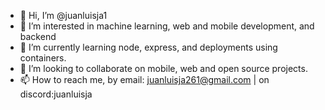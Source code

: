 - 👋 Hi, I’m @juanluisja1
- 👀 I’m interested in machine learning, web and mobile development, and backend
- 🌱 I’m currently learning node, express, and deployments using containers.
- 💞️ I’m looking to collaborate on mobile, web and open source projects.
- 📫 How to reach me, by email: juanluisja261@gmail.com | on discord:juanluisja 

<!---
juanluisja1/juanluisja1 is a ✨ special ✨ repository because its `README.md` (this file) appears on your GitHub profile.
You can click the Preview link to take a look at your changes.
--->
